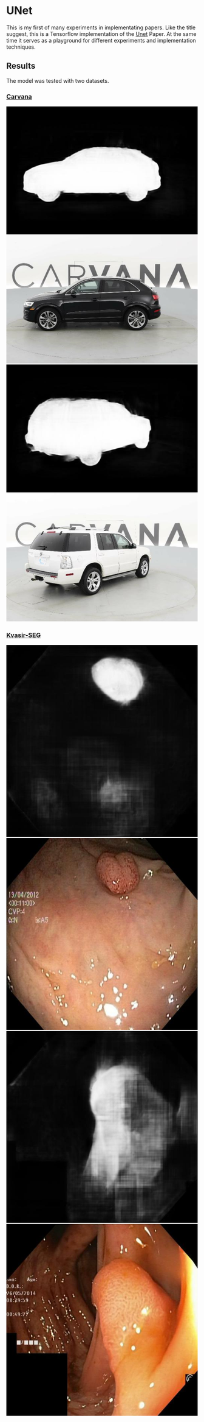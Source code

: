# UNet
This is my first of many experiments in implementating papers. Like the title suggest, this is a Tensorflow implementation of the [Unet](https://arxiv.org/pdf/1505.04597.pdf) Paper.
At the same time it serves as a playground for different experiments and implementation techniques.

## Results
The model was tested with two datasets.
### [Carvana](https://www.kaggle.com/competitions/carvana-image-masking-challenge/data)
![Example1Mask](result_demo/carvana/example1_mask.jpg)
![Example1Source](result_demo/carvana/example1_source.jpg)
![Example2Mask](result_demo/carvana/example2_mask.jpg)
![Example2Source](result_demo/carvana/example2_source.jpg)

### [Kvasir-SEG](https://datasets.simula.no/kvasir-seg/)
![Example1Mask](result_demo/kvasir_seg/example1_mask.jpg)
![Example1Source](result_demo/kvasir_seg/example1_source.jpg)
![Example2Mask](result_demo/kvasir_seg/example2_mask.jpg)
![Example2Source](result_demo/kvasir_seg/example2_source.jpg)

